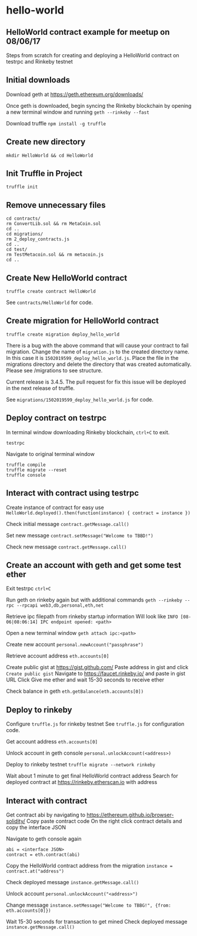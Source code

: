 # hello-world
## HelloWorld contract example for meetup on 08/06/17

Steps from scratch for creating and deploying a HelloWorld contract on testrpc and Rinkeby testnet

## Initial downloads

Download geth at https://geth.ethereum.org/downloads/

Once geth is downloaded, begin syncing the Rinkeby blockchain by opening a new terminal window and running `geth --rinkeby --fast`

Download truffle `npm install -g truffle`


## Create new directory
`mkdir HelloWorld && cd HelloWorld`

## Init Truffle in Project
`truffle init`

## Remove unnecessary files
```
cd contracts/
rm ConvertLib.sol && rm MetaCoin.sol
cd ..
cd migrations/
rm 2_deploy_contracts.js
cd ..
cd test/
rm TestMetacoin.sol && rm metacoin.js
cd ..
```
## Create New HelloWorld contract
`truffle create contract HelloWorld`

See `contracts/HelloWorld` for code.

## Create migration for HelloWorld contract

`truffle create migration deploy_hello_world`

There is a bug with the above command that will cause your contract to fail migration. Change the name of `migration.js` to the created directory name.  In this case it is `1502019599_deploy_hello_world.js`. Place the file in the migrations directory and delete the directory that was created automatically. Please see /migrations to see structure.

Current release is 3.4.5. The pull request for fix this issue will be deployed in the next release of truffle.

See `migrations/1502019599_deploy_hello_world.js` for code.

## Deploy contract on testrpc
In terminal window downloading Rinkeby blockchain, `ctrl+C` to exit.

`testrpc`

Navigate to original terminal window

```
truffle compile
truffle migrate --reset
truffle console
```
## Interact with contract using testrpc
Create instance of contract for easy use
`HelloWorld.deployed().then(function(instance) { contract = instance })`

Check initial message
`contract.getMessage.call()`

Set new message
`contract.setMessage("Welcome to TBBD!")`

Check new message
`contract.getMessage.call()`

## Create an account with geth and get some test ether
Exit testrpc
`ctrl+C`

Run geth on rinkeby again but with additional commands
`geth --rinkeby --rpc --rpcapi web3,db,personal,eth,net`

Retrieve ipc filepath from rinkeby startup information
Will look like `INFO [08-06|08:06:14] IPC endpoint opened: <path>`

Open a new terminal window
`geth attach ipc:<path>`

Create new account
`personal.newAccount("passphrase")`

Retrieve account address
`eth.accounts[0]`

Create public gist at https://gist.github.com/
Paste address in gist and click `Create public gist`
Navigate to https://faucet.rinkeby.io/ and paste in gist URL
Click Give me ether and wait 15-30 seconds to receive ether

Check balance in geth
`eth.getBalance(eth.accounts[0])`

## Deploy to rinkeby
Configure `truffle.js` for rinkeby testnet
See `truffle.js` for configuration code.

Get account address
`eth.accounts[0]`

Unlock account in geth console
`personal.unlockAccount(<address>)`

Deploy to rinkeby testnet
`truffle migrate --network rinkeby`

Wait about 1 minute to get final HelloWorld contract address
Search for deployed contract at https://rinkeby.etherscan.io with address

## Interact with contract

Get contract abi by navigating to https://ethereum.github.io/browser-solidity/
Copy paste contract code
On the right click contract details and copy the interface JSON

Navigate to geth console again
```
abi = <interface JSON>
contract = eth.contract(abi)
```
Copy the HelloWorld contract address from the migration
`instance = contract.at("address")`

Check deployed message
`instance.getMessage.call()`

Unlock account
`personal.unlockAccount("<address>")`

Change message
`instance.setMessage("Welcome to TBBG!", {from: eth.accounts[0]})`

Wait 15-30 seconds for transaction to get mined
Check deployed message
`instance.getMessage.call()`
